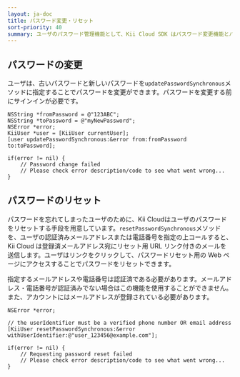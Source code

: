 ```yaml
---
layout: ja-doc
title: パスワード変更・リセット
sort-priority: 40
summary: ユーザのパスワード管理機能として、Kii Cloud SDK はパスワード変更機能とパスワードリセット機能を提供しています。
---
```

## パスワードの変更

ユーザは、古いパスワードと新しいパスワードを`updatePasswordSynchronous`メソッドに指定することでパスワードを変更ができます。パスワードを変更する前にサインインが必要です。

```objc
NSString *fromPassword = @"123ABC";
NSString *toPassword = @"myNewPassword";
NSError *error;
KiiUser *user = [KiiUser currentUser];
[user updatePasswordSynchronous:&error from:fromPassword to:toPassword];

if(error != nil) {
    // Password change failed
    // Please check error description/code to see what went wrong...
}
```

## パスワードのリセット

パスワードを忘れてしまったユーザのために、Kii Cloudはユーザのパスワードをリセットする手段を用意しています。`resetPasswordSynchronous`メソッドを、ユーザの認証済みメールアドレスまたは電話番号を指定の上コールすると、Kii Cloud は登録済メールアドレス宛にリセット用 URL リンク付きのメールを送信します。ユーザはリンクをクリックして、パスワードリセット用の Web ページにアクセスすることでパスワードをリセットできます。

指定するメールアドレスや電話番号は認証済である必要があります。メールアドレス・電話番号が認証済みでない場合はこの機能を使用することができません。また、アカウントにはメールアドレスが登録されている必要があります。

```objc
NSError *error;

// the userIdentifier must be a verified phone number OR email address
[KiiUser resetPasswordSynchronous:&error withUserIdentifier:@"user_123456@example.com"];

if(error != nil) {
    // Requesting password reset failed
    // Please check error description/code to see what went wrong...
}
```
